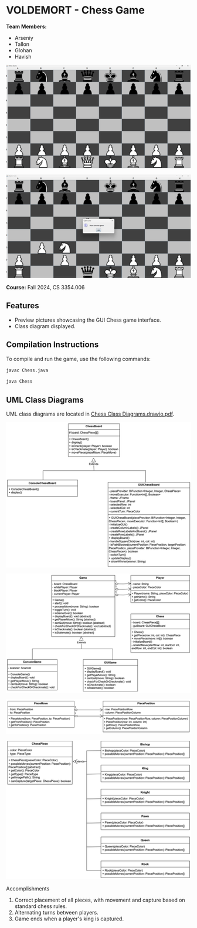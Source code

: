 # VOLDEMORT - Chess Game

**Team Members:**
- Arseniy
- Tallon
- Glohan
- Havish

![Start of the game](<Screenshot 2024-12-01 220836.png>)

![Checkmate!](image-1.png)

**Course:** Fall 2024, CS 3354.006

## Features

- Preview pictures showcasing the GUI Chess game interface.
- Class diagram displayed.

## Compilation Instructions

To compile and run the game, use the following commands:

```bash
javac Chess.java
```
```bash
java Chess
```

## UML Class Diagrams
UML class diagrams are located in [Chess Class Diagrams.drawio.pdf](<Chess%20Class%20Diagrams.drawio.pdf>).

![Chess Board Classes](image.png)

![Game, Player, and Chess Classes](image-2.png)

![PieceMove and PiecePosition Classes](image-3.png)

![All Chess Pieces Classes](image-4.png)

Accomplishments
1. Correct placement of all pieces, with movement and capture based on standard chess rules.
2. Alternating turns between players.
3. Game ends when a player's king is captured.

